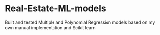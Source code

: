 # Real-Estate-ML-models
Built and tested Multiple and Polynomial Regression models based on my own manual implementation and Scikit learn
